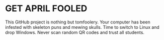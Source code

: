 # GET APRIL FOOLED

This GitHub project is nothing but tomfoolery. Your computer has been infested with skeleton puns and mewing skulls.
Time to switch to Linux and drop Windows. Never scan random QR codes and trust all students.

